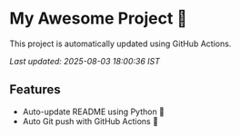 # My Awesome Project 🚀

This project is automatically updated using GitHub Actions.

_Last updated: 2025-08-03 18:00:36 IST_

## Features
- Auto-update README using Python 🐍
- Auto Git push with GitHub Actions 🤖
